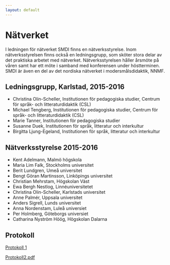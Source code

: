 ```yaml
---
layout: default
---
```


#  Nätverket

I ledningen för nätverket SMDI finns en nätverksstyrelse. Inom nätverksstyrelsen finns också en ledningsgrupp, som sköter stora delar av det praktiska arbetet med nätverket. Nätverksstyrelsen håller årsmöte på våren samt har ett möte i samband med konferensen under höstterminen. SMDI är även en del av det nordiska nätverket i modersmålsdidaktik, NNMF.

## Ledningsgrupp, Karlstad, 2015-2016

* Christina Olin-Scheller, Institutionen för pedagogiska studier, Centrum för språk- och litteraturdidaktik (CSL)
* Michael Tengberg, Institutionen för pedagogiska studier, Centrum för språk- och litteraturdidaktik (CSL)
* Marie Tanner, Institutionen för pedagogiska studier
* Susanne Duek, Institutionen för språk, litteratur och interkultur
* Birgitta Ljung-Egeland, Institutionen för språk, litteratur och interkultur

## Nätverksstyrelse 2015-2016

* Kent Adelmann, Malmö högskola
* Maria Lim Falk, Stockholms universitet
* Berit Lundgren, Umeå universitet
* Bengt Göran Martinsson, Linköpings universitet
* Christian Mehrstam, Högskolan Väst
* Ewa Bergh Nestlog, Linnéuniversitetet
* Christina Olin-Scheller, Karlstads universitet
* Anne Palmér, Uppsala universitet
* Anders Sigrell, Lunds universitet
* Anna Nordenstam, Luleå universiet
* Per Holmberg, Göteborgs universiet
* Catharina Nyström Höög, Högskolan Dalarna

## Protokoll

[Protokoll 1](https://drive.google.com/open?id=1Yk-D_pwe2O-vLMKIUc6PqqzUTu6w1Tg2)

[Protokoll2.pdf](https://drive.google.com/open?id=1Yk-D_pwe2O-vLMKIUc6PqqzUTu6w1Tg2)
